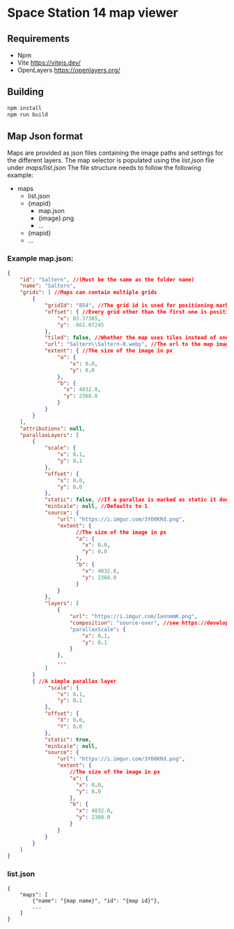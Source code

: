 # Space Station 14 map viewer

## Requirements
* Npm
* Vite https://vitejs.dev/
* OpenLayers https://openlayers.org/

## Building

```sh
npm install
npm run build
```

## Map Json format

Maps are provided as json files containing the image paths and settings for the different layers.
The map selector is populated using the *list.json* file under *maps/list.json*
The file structure needs to follow the following example:

- maps
    - list.json
    - {mapid}
        - map.json
        - {image}.png
        - ...
    - {mapid}
     - ...

### Example map.json:
```json
{
    "id": "Saltern", //(Must be the same as the folder name)
    "name": "Saltern",
    "grids": [ //Maps can contain multiple grids
        {
            "gridId": "854", //The grid id is used for positioning markers relative to a grid
            "offset": { //Every grid other than the first one is positioned on the map accordng the their offset
                "x": 83.37305,
                "y": -861.07245
            },
            "tiled": false, //Whether the map uses tiles instead of one image (Not yet implemented!)
            "url": "Saltern\\Saltern-0.webp", //The url to the map image used. Can be an external url
            "extent": { //The size of the image in px
                "a": {
                    "x": 0.0,
                    "y": 0.0
                },
                "b": {
                  "x": 4032.0,
                  "y": 2368.0
                }
            }
        }
    ],
    "attributions": null,
    "parallaxLayers": [
        {
            "scale": {
                "x": 0.1,
                "y": 0.1
            },
            "offset": {
                "x": 0.0,
                "y": 0.0
            },
            "static": false, //If a parallax is marked as static it doesn't tile and doesn't use layers
            "minScale": null, //Defaults to 1
            "source": {
                "url": "https://i.imgur.com/3YO8KRd.png",
                "extent": {
                      //The size of the image in px
                      "a": {
                        "x": 0.0,
                        "y": 0.0
                      },
                      "b": {
                        "x": 4032.0,
                        "y": 2368.0
                      }
                }
            },
            "layers": [
                {
                    "url": "https://i.imgur.com/IannmmK.png",
                    "composition": "source-over", //see https://developer.mozilla.org/en-US/docs/Web/API/CanvasRenderingContext2D/globalCompositeOperation
                    "parallaxScale": {
                        "x": 0.1,
                        "y": 0.1
                    }
                },
                ...
            ]
        }
		{ //A simple parallax layer
			 "scale": {
                "x": 0.1,
                "y": 0.1
            },
            "offset": {
                "X": 0.0,
                "Y": 0.0
            },
            "static": true,
            "minScale": null,
            "source": {
                "url": "https://i.imgur.com/3YO8KRd.png",
                "extent": {
                    //The size of the image in px
                    "a": {
                      "x": 0.0,
                      "y": 0.0
                    },
                    "b": {
                      "x": 4032.0,
                      "y": 2368.0
                    }
                }
            }
		}
    ]
}
```

### list.json
```
{
	"maps": [
		{"name": "{map name}", "id": "{map id}"},
        ...
	]
}
```


